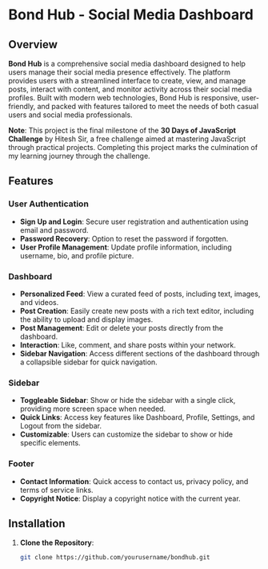 # Bond Hub - Social Media Dashboard

## Overview

**Bond Hub** is a comprehensive social media dashboard designed to help users manage their social media presence effectively. The platform provides users with a streamlined interface to create, view, and manage posts, interact with content, and monitor activity across their social media profiles. Built with modern web technologies, Bond Hub is responsive, user-friendly, and packed with features tailored to meet the needs of both casual users and social media professionals.

**Note**: This project is the final milestone of the **30 Days of JavaScript Challenge** by Hitesh Sir, a free challenge aimed at mastering JavaScript through practical projects. Completing this project marks the culmination of my learning journey through the challenge.

## Features

### User Authentication
- **Sign Up and Login**: Secure user registration and authentication using email and password.
- **Password Recovery**: Option to reset the password if forgotten.
- **User Profile Management**: Update profile information, including username, bio, and profile picture.

### Dashboard
- **Personalized Feed**: View a curated feed of posts, including text, images, and videos.
- **Post Creation**: Easily create new posts with a rich text editor, including the ability to upload and display images.
- **Post Management**: Edit or delete your posts directly from the dashboard.
- **Interaction**: Like, comment, and share posts within your network.
- **Sidebar Navigation**: Access different sections of the dashboard through a collapsible sidebar for quick navigation.

### Sidebar
- **Toggleable Sidebar**: Show or hide the sidebar with a single click, providing more screen space when needed.
- **Quick Links**: Access key features like Dashboard, Profile, Settings, and Logout from the sidebar.
- **Customizable**: Users can customize the sidebar to show or hide specific elements.

### Footer
- **Contact Information**: Quick access to contact us, privacy policy, and terms of service links.
- **Copyright Notice**: Display a copyright notice with the current year.

## Installation

1. **Clone the Repository**:
   ```bash
   git clone https://github.com/yourusername/bondhub.git
